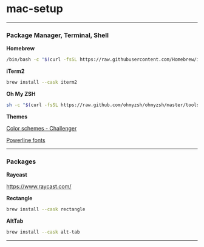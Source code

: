 # mac-setup

---

### Package Manager, Terminal, Shell

**Homebrew**

```sh
/bin/bash -c "$(curl -fsSL https://raw.githubusercontent.com/Homebrew/install/HEAD/install.sh)"
```

**iTerm2**

```sh
brew install --cask iterm2
```

**Oh My ZSH**

```sh
sh -c "$(curl -fsSL https://raw.github.com/ohmyzsh/ohmyzsh/master/tools/install.sh)"
```

**Themes**

[Color schemes - Challenger](https://github.com/mbadolato/iTerm2-Color-Schemes)

[Powerline fonts](https://github.com/powerline/fonts)

---

### Packages

**Raycast**

https://www.raycast.com/

**Rectangle**

```sh
brew install --cask rectangle
```

**AltTab**

```sh
brew install --cask alt-tab
```

---
